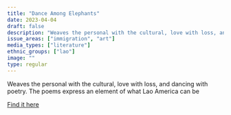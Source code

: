 ```yaml
---
title: "Dance Among Elephants"
date: 2023-04-04
draft: false
description: "Weaves the personal with the cultural, love with loss, and dancing with poetry. The poems express an element of what Lao America can be"
issue_areas: ["immigration", "art"]
media_types: ["literature"]
ethnic_groups: ["lao"]
image: ""
type: regular
---
```


Weaves the personal with the cultural, love with loss, and dancing with poetry. The poems express an element of what Lao America can be

[Find it here]()
